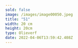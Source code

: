 ```yaml
---
sold: false
image: /images/image00050.jpeg
title: "51"
width: 20 cm
height: 20cm
type: Olieverf
date: 2022-04-06T13:59:42.408Z
---
```


